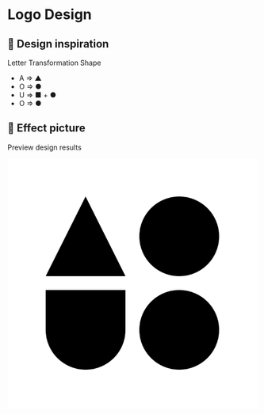 # Logo Design

## 🔮 Design inspiration

Letter Transformation Shape

- A => ▲
- O => ●
- U => ■ + ●
- O => ●

## 🚀 Effect picture

Preview design results

![logo](./avatar_1x.png)
